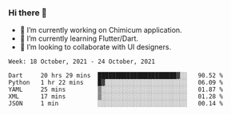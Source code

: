 ### Hi there 👋

<!--
**devcat37/devcat37** is a ✨ _special_ ✨ repository because its `README.md` (this file) appears on your GitHub profile.-->


- 🔭 I’m currently working on Chimicum application.
- 🌱 I’m currently learning Flutter/Dart.
- 👯 I’m looking to collaborate with UI designers.
<!-- - 🤔 I’m looking for help with ... -->

<!--START_SECTION:waka-->
```text
Week: 18 October, 2021 - 24 October, 2021

Dart     20 hrs 29 mins  ██████████████████████▓░░   90.52 % 
Python   1 hr 22 mins    █▓░░░░░░░░░░░░░░░░░░░░░░░   06.09 % 
YAML     25 mins         ▒░░░░░░░░░░░░░░░░░░░░░░░░   01.87 % 
XML      17 mins         ▒░░░░░░░░░░░░░░░░░░░░░░░░   01.28 % 
JSON     1 min           ░░░░░░░░░░░░░░░░░░░░░░░░░   00.14 % 
```
<!--END_SECTION:waka-->
